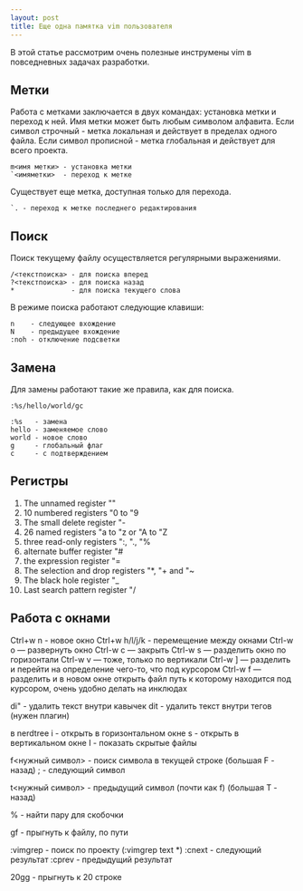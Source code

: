 ```yaml
---
layout: post
title: Еще одна памятка vim пользователя
---
```


В этой статье рассмотрим очень полезные инструмены vim в повседневных задачах разработки.

## Метки

Работа с метками заключается в двух командах: установка метки и переход к ней. Имя метки может быть любым символом алфавита.
Если символ строчный - метка локальная и действует в пределах одного файла.
Если символ прописной - метка глобальная и действует для всего проекта.

```
m<имя метки> - установка метки
`<имяметки>  - переход к метке
```

Существует еще метка, доступная только для перехода.

```
`. - переход к метке последнего редактирования
```

## Поиск

Поиск текущему файлу осуществляется регулярными выражениями.

```
/<текстпоиска> - для поиска вперед
?<текстпоиска> - для поиска назад
*              - для поиска текущего слова
```

В режиме поиска работают следующие клавиши:

```
n    - следующее вхождение
N    - предыдущее вхождение
:noh - отключение подсветки
```

## Замена

Для замены работают такие же правила, как для поиска.

```
:%s/hello/world/gc

:%s   - замена
hello - заменяемое слово
world - новое слово
g     - глобальный флаг
c     - с подтверждением
```

## Регистры

1. The unnamed register ""
2. 10 numbered registers "0 to "9
3. The small delete register "-
4. 26 named registers "a to "z or "A to "Z
5. three read-only registers ":, "., "%
6. alternate buffer register "#
7. the expression register "=
8. The selection and drop registers "*, "+ and "~
9. The black hole register "_
10. Last search pattern register "/

## Работа с окнами

Ctrl+w n - новое окно
Ctrl+w h/l/j/k - перемещение между окнами
Сtrl-w o — развернуть окно
Ctrl-w c — закрыть
Ctrl-w s — разделить окно по горизонтали
Ctrl-w v — тоже, только по вертикали
Ctrl-w ] — разделить и перейти на определение чего-то, что под курсором
Ctrl-w f — разделить и в новом окне открыть файл путь к которому находится под курсором, очень удобно делать на инклюдах

di" - удалить текст внутри кавычек
dit - удалить текст внутри тегов (нужен плагин)

в nerdtree
  i - открыть в горизонтальном окне
  s - открыть в вертикальном окне
  I - показать скрытые файлы

f<нужный символ> - поиск символа в текущей строке (большая F - назад)
  ; - следующий символ

t<нужный символ> - предыдущий символ (почти как f) (большая T - назад)

% - найти пару для скобочки

gf - прыгнуть к файлу, по пути

:vimgrep - поиск по проекту (:vimgrep text *)
:cnext - следующий результат
:cprev - предыдущий результат

20gg - прыгнуть к 20 строке
